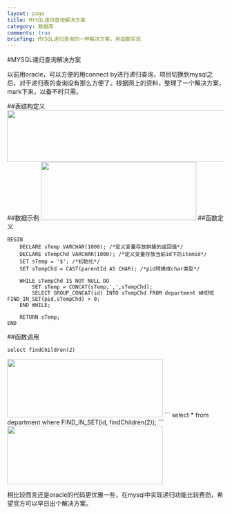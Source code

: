 ```yaml
---
layout: page
title: MYSQL递归查询解决方案
category: 数据库
comments: true
briefing: MYSQL递归查询的一种解决方案，用函数实现
---
```


#MYSQL递归查询解决方案

以前用oracle，可以方便的用connect by进行递归查询，项目切换到mysql之后，对于递归表的查询没有那么方便了。根据网上的资料，整理了一个解决方案，mark下来，以备不时只需。

##表结构定义
<img src="/yaochangbo.github.com/assets/images/20171019104434.png" width="670" height="120">
##数据示例
<img src="/yaochangbo.github.com/assets/images/20171019104435.png" width="360" height="135">
##函数定义
```
BEGIN
	DECLARE sTemp VARCHAR(1000); /*定义变量存放拼接的返回值*/
	DECLARE sTempChd VARCHAR(1000); /*定义变量存放当前id下的itemid*/
	SET sTemp = '$'; /*初始化*/
	SET sTempChd = CAST(parentId AS CHAR); /*pid转换成char类型*/

	WHILE sTempChd IS NOT NULL DO
		SET sTemp = CONCAT(sTemp,',',sTempChd);
		SELECT GROUP_CONCAT(id) INTO sTempChd FROM department WHERE FIND_IN_SET(pid,sTempChd) > 0;
	END WHILE;

	RETURN sTemp;
END
```
##函数调用
```
select findChildren(2)
```
<img src="/yaochangbo.github.com/assets/images/20171019113806.png" width="360" height="135">
```
select * from department where FIND_IN_SET(id, findChildren(2));
```
<img src="/yaochangbo.github.com/assets/images/20171019113735.png" width="360" height="135">

相比较而言还是oracle的代码更优雅一些，在mysql中实现递归功能比较费劲，希望官方可以早日出个解决方案。

